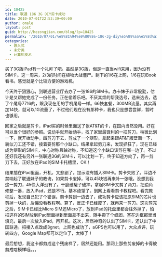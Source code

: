 ```yaml
---
id: 10425
title: 联通 186 3G DIY剪卡成功
date: 2010-07-01T22:53:39+00:00
author: omale
layout: post
guid: http://hezongjian.com/blog/?p=10425
permalink: '/2010/07/01/%e8%81%94%e9%80%9a-186-3g-diy%e5%89%aa%e5%8d%a1%e6%88%90%e5%8a%9f/'
categories:
  - 嵌入式
  - 未分类
  - 计算机技术
---
```

买了3G版iPad有一个礼拜了吧。虽然是3G版，但是一直当wifi来用，因为没有SIM卡。这一周来，2/3的时间在植物大战僵尸。剩下的1/6在上网，1/6在玩iBook看书。感觉就是个比较方便的游戏机。

今天终于狠狠心，到联通营业厅去办了一张186的SIM卡。办卡妹子非常殷勤，估计是又帮她完成了一份任务，正在偷着乐吧。不厌其烦的帮我选号，选来选去，选了个尾号7716的，跟我现在用的手机尾号一样。66快套餐，300MB流量。其实再加14快，就可以1G流量了，不过他们现在没有那种卡，我也只是想尝尝鲜，暂时也够用。

回家之后就是剪卡，iPad买的时候里面送了张AT&T的卡，在国内当然没用。好在可以当个很好的参照。说动手就开始动手，找了家里最锋利的一把剪刀，稍微比划一下，就开始动手，四剪刀下去，剪成了一个矩形。拿起来跟AT&T版壁画一下，貌似刀工还不错，接着要剪那个小缺口。结果拿起剪刀来，发现抓狂了，现在已经成为矩形的SIM卡，中心对称且轴对称，不知道这个小缺口该剪在哪一边了。不过还好我还有另外一张联通3G的SIM卡，可以比划一下，终于知道方向了，再一剪刀下去，正好放在iPad的SIM卡托槽里，OK！

结果插在iPad里面，开机，又悲剧了。提示没有插入SIM卡。剪卡失败了。耳边不禁响起了联通妹子的教诲，如果剪卡废掉，可以45块钱再来补一张哦。没想到我这一剪刀，45快大洋没有了。干脆破罐子破摔，拿起SIM卡又剪了两刀，把边角修整一番，放入iPad，还是不行。基本绝望了。到网上看看剪卡教程吧。看完教程后，发现自己犯了个错误，剪卡剪到一边去了，成功剪卡应该把原SIM的芯片也剪掉一块的，后悔没看教程啊。算了，反正卡已经废了，就再来一剪刀。这次剪完之后，SIM卡已经比Micro SIM还Micro了，放到iPad的托盘里都会往外掉了，怕把这样的SIM放到iPad里面掉到里面拿不出来，随手攒了个纸团，塞在边框那里当填充，最后一次放入iPad，再开机。这次，居然神奇的认出了SIM卡，还认出了中国联通。把接入点改成3gnet，上网也成功了，aGPS也可以用了，大众点评，玩转四方，Google Map都可以定位了，太棒了！

最后想想，我这卡都剪成这个残废样了，居然还能用。那网上那些剪废掉的卡得被剪成啥模样哦。。。